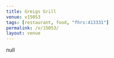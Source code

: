 ```yaml
---
title: Greigs Grill
venue: v15053
tags: [restaurant, food, "fhrs:413331"]
permalink: /v/15053/
layout: venue
---
```

null